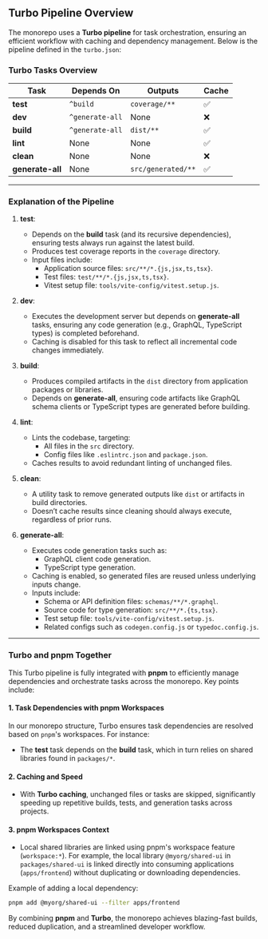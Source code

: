 ## Turbo Pipeline Overview

The monorepo uses a **Turbo pipeline** for task orchestration, ensuring an efficient workflow with caching and
dependency management. Below is the pipeline defined in the `turbo.json`:

### Turbo Tasks Overview

| **Task**         | **Depends On**  | **Outputs**        | **Cache** |
|------------------|-----------------|--------------------|-----------|
| **test**         | `^build`        | `coverage/**`      | ✅         |
| **dev**          | `^generate-all` | None               | ❌         |
| **build**        | `^generate-all` | `dist/**`          | ✅         |
| **lint**         | None            | None               | ✅         |
| **clean**        | None            | None               | ❌         |
| **generate-all** | None            | `src/generated/**` | ✅         |

---

### Explanation of the Pipeline

1. **test**:
    - Depends on the **build** task (and its recursive dependencies), ensuring tests always run against the latest
      build.
    - Produces test coverage reports in the `coverage` directory.
    - Input files include:
        - Application source files: `src/**/*.{js,jsx,ts,tsx}`.
        - Test files: `test/**/*.{js,jsx,ts,tsx}`.
        - Vitest setup file: `tools/vite-config/vitest.setup.js`.

2. **dev**:
    - Executes the development server but depends on **generate-all** tasks, ensuring any code generation (e.g.,
      GraphQL, TypeScript types) is completed beforehand.
    - Caching is disabled for this task to reflect all incremental code changes immediately.

3. **build**:
    - Produces compiled artifacts in the `dist` directory from application packages or libraries.
    - Depends on **generate-all**, ensuring code artifacts like GraphQL schema clients or TypeScript types are generated
      before building.

4. **lint**:
    - Lints the codebase, targeting:
        - All files in the `src` directory.
        - Config files like `.eslintrc.json` and `package.json`.
    - Caches results to avoid redundant linting of unchanged files.

5. **clean**:
    - A utility task to remove generated outputs like `dist` or artifacts in build directories.
    - Doesn’t cache results since cleaning should always execute, regardless of prior runs.

6. **generate-all**:
    - Executes code generation tasks such as:
        - GraphQL client code generation.
        - TypeScript type generation.
    - Caching is enabled, so generated files are reused unless underlying inputs change.
    - Inputs include:
        - Schema or API definition files: `schemas/**/*.graphql`.
        - Source code for type generation: `src/**/*.{ts,tsx}`.
        - Test setup file: `tools/vite-config/vitest.setup.js`.
        - Related configs such as `codegen.config.js` or `typedoc.config.js`.

---

### Turbo and pnpm Together

This Turbo pipeline is fully integrated with **pnpm** to efficiently manage dependencies and orchestrate tasks across
the monorepo. Key points include:

#### 1. **Task Dependencies with pnpm Workspaces**

In our monorepo structure, Turbo ensures task dependencies are resolved based on `pnpm`'s workspaces. For instance:

- The **test** task depends on the **build** task, which in turn relies on shared libraries found in `packages/*`.

#### 2. **Caching and Speed**

- With **Turbo caching**, unchanged files or tasks are skipped, significantly speeding up repetitive builds, tests, and
  generation tasks across projects.

#### 3. **pnpm Workspaces Context**

- Local shared libraries are linked using pnpm's workspace feature (`workspace:*`). For example, the local library
  `@myorg/shared-ui` in `packages/shared-ui` is linked directly into consuming applications (`apps/frontend`) without
  duplicating or downloading dependencies.

Example of adding a local dependency:

   ```bash
   pnpm add @myorg/shared-ui --filter apps/frontend
   ```

By combining **pnpm** and **Turbo**, the monorepo achieves blazing-fast builds, reduced duplication, and a streamlined
developer workflow.
